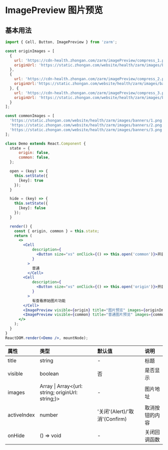 # ImagePreview 图片预览



## 基本用法
```jsx
import { Cell, Button, ImagePreview } from 'zarm';

const originImages = [
  {
    url: 'https://cdn-health.zhongan.com/zarm/imagePreview/compress_1.png',
    originUrl: 'https://static.zhongan.com/website/health/zarm/images/banners/1.png'
  },
  {
    url: 'https://cdn-health.zhongan.com/zarm/imagePreview/compress_2.png',
    originUrl:'https://static.zhongan.com/website/health/zarm/images/banners/2.png',
  }, {
    url: 'https://cdn-health.zhongan.com/zarm/imagePreview/compress_3.png',
    originUrl: 'https://static.zhongan.com/website/health/zarm/images/banners/3.png',
  }
];

const commonImages = [
  'https://static.zhongan.com/website/health/zarm/images/banners/1.png',
  'https://static.zhongan.com/website/health/zarm/images/banners/2.png',
  'https://static.zhongan.com/website/health/zarm/images/banners/3.png',
];

class Demo extends React.Component {
  state = {
      origin: false,
      common: false,
  };

  open = (key) => {
    this.setState({
      [key]: true
    });
  }

  hide = (key) => {
    this.setState({
      [key]: false
    });
  }

  render() {
    const { origin, common } = this.state;
    return (
      <>
        <Cell
            description={
              <Button size="xs" onClick={() => this.open('common')}>开启</Button>
            }
          >
            普通
          </Cell>
        <Cell
            description={
              <Button size="xs" onClick={() => this.open('origin')}>开启</Button>
            }
          >
            有查看原始图片功能
        </Cell>
        <ImagePreview visible={origin} title="图片预览" images={originImages} onHide={() => this.hide('origin')} /> 
        <ImagePreview visible={common} title="普通图片预览" images={commonImages} onHide={() => this.hide('common')} /> 
      </>
    );  
  }
} 
ReactDOM.render(<Demo />, mountNode);
```

| 属性 | 类型 | 默认值 | 说明 |
| :--- | :--- | :--- | :--- |
| title | string | - | 标题 |
| visible | boolean | 否 | 是否显示 |
| images | Array<string> \| Array<{url: string; originUrl: string;}> | - | 图片地址 |
| activeIndex | number | '关闭'(Alert)/'取消'(Confirm) | 取消按钮的内容 |
| onHide | () => void | - | 关闭回调函数 |
